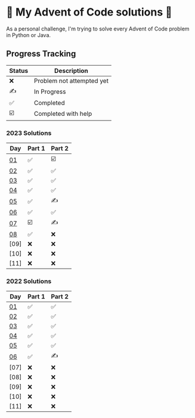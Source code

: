 # 🐍 My Advent of Code solutions 📅

As a personal challenge, I'm trying to solve every Advent of Code problem in Python or Java. 

## Progress Tracking

| Status | Description |
| ------ | ----------- |
| ❌     | Problem not attempted yet |
| ✍     | In Progress |
| ✅     | Completed |
| ☑️     | Completed with help |

### 2023 Solutions
| Day              | Part 1 | Part 2 |
|------------------|--------|--------|
| [01](2023/Day1.py) | ✅ | ☑️ |
| [02](2023/Day2.py) | ✅ | ✅ |
| [03](2023/Day3.py) | ✅ | ✅ |
| [04](2023/Day4.py) | ✅ | ✅ |
| [05](2023/Day5.py) | ✅ | ✍ |
| [06](2023/Day6.py) | ✅ | ✅ |
| [07](2023/Day7.py) | ☑️ | ✍  |
| [08](2023/Day8.py) | ✅ | ❌ |
| [09] | ❌ | ❌ |
| [10] | ❌ | ❌ |
| [11] | ❌ | ❌ |

### 2022 Solutions
| Day              | Part 1 | Part 2 |
|------------------|--------|--------|
| [01](2022/Day1) | ✅ | ✅ |
| [02](2022/Day2) | ✅ | ✅ |
| [03](2022/Day3) | ✅ | ✅ |
| [04](2022/Day4) | ✅ | ✅ |
| [05](2022/Day5) | ✅ | ✅ |
| [06](2022/Day6) | ✅ | ✍ |
| [07] | ❌ | ❌  |
| [08] | ❌ | ❌ |
| [09] | ❌ | ❌ |
| [10] | ❌ | ❌ |
| [11] | ❌ | ❌ |
